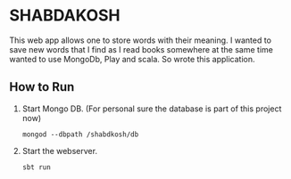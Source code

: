# SHABDAKOSH

This web app allows one to store words with their meaning. I wanted to save new words that I find as 
I read books somewhere at the same time wanted to use MongoDb, Play and scala. So wrote this application. 

## How to Run
1. Start Mongo DB. (For personal sure the database is part of this project now)
   
   ```  
   mongod --dbpath /shabdkosh/db
   ```
2. Start the webserver.
   
   ``` 
   sbt run
   ```

